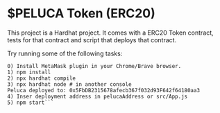 # $PELUCA Token (ERC20)

This project is a Hardhat project. It comes with a ERC20 Token contract, tests for that contract and script that deploys that contract.

Try running some of the following tasks:

```shell
0) Install MetaMask plugin in your Chrome/Brave browser.
1) npm install
2) npx hardhat compile
3) npx hardhat node # in another console
Peluca deployed to: 0x5FbDB2315678afecb367f032d93F642f64180aa3
4) Inser deployment address in pelucaAddress or src/App.js
5) npm start```
